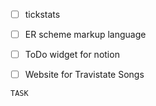 - [ ] tickstats
- [ ] ER scheme markup language
- [ ] ToDo widget for notion
- [ ] Website for Travistate Songs


```dataview
TASK 
```
